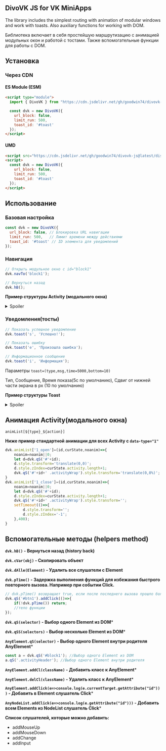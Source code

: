 ## DivoVK JS for VK MiniApps
The library includes the simplest routing with animation of modular windows and work with toasts. Also auxiliary functions for working with DOM.

Библиотека включает в себя простейшую маршрутизацию с анимацией модульных окон и работой с тостами. Также вспомогательные функции для работы с DOM.

## Установка

### Через CDN

#### ES Module (ESM)
```html
<script type="module">
  import { DivoVK } from "https://cdn.jsdelivr.net/gh/goodwin74/divovk-js@latest/dist/divovk-js.es.js";

  const dvk = new DivoVK({
    url_block: false,
    limit_run: 500,
    toast_id: '#toast'
  });
</script>
```
#### UMD
```html
<script src="https://cdn.jsdelivr.net/gh/goodwin74/divovk-js@latest/dist/divovk-js.umd.js"></script>
<script>
  const dvk = new DivoVK({
    url_block: false,
    limit_run: 500,
    toast_id: '#toast'
  });
</script>
```

## Использование

### Базовая настройка
```javascript
const dvk = new DivoVK({
  url_block: false, // Блокировка URL навигации
  limit_run: 500,   // Лимит времени между действиями
  toast_id: '#toast' // ID элемента для уведомлений
});
```

### Навигация
```js
// Открыть модульное окно с id="block1"
dvk.navTo('block1');

// Вернуться назад
dvk.hB();
```
**Пример структуры Activity (модального окна)**
<details>
  <summary>Spoiler</summary>
  
```html
<div class="activity" id="block1" data-type="1">
    <div class="activityWrap" style="">
        <div class="activityHeader">
            <div class="aH_icon" onclick="history.go(-1);"><span>x</span></div>
            <div class="aH_title" style="">Блок 1</div>
        </div>
        <div class="activityCont pad10">
            Контент
        </div>
    </div>
</div>
```

```css
:root {
    --back-clr: #eaedf2;
    --text-clr: #0a0a0a;
    --one-clr: #0077ff;
    --two-clr: #fff;
}
html, body{
    width: 100%;
    height: 100%;
    position: fixed;
    overflow: hidden;
    background: var(--back-clr);
}
body div{
    -webkit-user-select: none;
    -moz-user-select: none;
    -ms-user-select: none;
    user-select: none;
}
::-webkit-scrollbar { width: 0; }
body { -ms-overflow-style: none; }
body { overflow: -moz-scrollbars-none; }
.activity {
    position: absolute;
    top:0;
    left:0;
    transform: translate(0,110%);
    width: 100%;
    height: 100%;
    backface-visibility: hidden;
}
.activity .activityCont * {
    -webkit-overflow-scrolling: touch;
}
.activity .activityWrap {
    position: absolute;
    display: -webkit-flex;
    display: flex;
    -webkit-flex-flow: column nowrap;
    flex-flow: column nowrap;
    background: var(--back-clr);
    color: var(--text-clr);
    left:0;top:0;
    width: 100%;
    height: 100%;
    transform: translate(0,110%);
    transition: transform .3s;
    backface-visibility: hidden;
}
.activity1 .activityHeader, .activity3 .activityHeader{
    -webkit-flex: 0 0 50px;
    flex: 0 0 50px;
    background: var(--back-clr);
    color: var(--text-clr);
    display: -webkit-flex;
    display: flex;
    -webkit-flex-flow: row nowrap;
    flex-flow: row nowrap;
}
.activityHeader .aH_icon{
    padding: 14px 10px;
    -webkit-flex: 0 0 30px;
    flex: 0 0 30px;
    cursor: pointer;
}
.activityHeader .aH_title{
    -webkit-flex-grow: 1;
    flex-grow: 1;
    padding: 14px 0;
    margin: 0;
    font-size: 18px;
    font-weight: normal;
}
.activityHeader .aH_icon svg{
    fill: var(--text-clr);
}
.activityHeader .aH_icon, .activityHeader .aH_icon svg{
    width: 24px;
    height: 24px;
    box-sizing: content-box;
}
```
</details>

### Уведомления(тосты)
```js
// Показать успешное уведомление
dvk.toast('s', 'Успешно!');

// Показать ошибку
dvk.toast('e', 'Произошла ошибка');

// Информационное сообщение
dvk.toast('i', 'Информация');
```
Параметры
`toast=(type,msg,time=5000,bottom=10)`

Тип, Сообщение, Время показа(5с по умолчанию), Сдвиг от нижней части экрана в px (10 по умолчанию)

**Пример структуры Toast**
<details>
  <summary>Spoiler</summary>
  
```html
<div class="toast" id="toast">
    <div class="toast_body">
        <div class="toast_icon">
            <div class="tic_err">{icon_er_svg_or_img}</div>
            <div class="tic_suc">{icon_suc_svg_or_img}</div>
            <div class="tic_info">{icon_info_svg_or_img}</div>
        </div><div class="toast_text"></div>
    </div>
</div>
```

```css
.toast{
    position: fixed;
    z-index: 99;
    left: 0%;
    bottom: -50%;
    transition: bottom 0.3s ease-in-out 0s;
    width: 100%;
    padding: 20px;
    color:var(--text-clr);
    min-height: 100px;
    display: flex;
    flex-wrap: nowrap;
    justify-content: center;
    align-items: center;
}
.toast_body{
    padding: 20px;
    background: var(--back-clr);
    box-shadow: 0 0 15px 1px rgba(0, 0, 0, 0.12);
    border-radius: 15px;
    width: 100%;
    display: flex;
    flex-direction: row;
    flex-wrap: nowrap;
    align-content: center;
    justify-content: flex-start;
}
.t_active {
    bottom: 0%;
}
.terror .tic_err{display: block}
.tsuc .tic_suc{display: block}
.tinfo .tic_info{display: block}
.tdel .tic_del{display: block}
.toast_icon svg,.toast_icon div{
    width: 20px;
    height: 20px;
}
.toast_icon div{display: none;}
.tic_err path,.tic_del path{fill: #c21919;}
.tic_suc path{fill: #2ac219;}
.tic_info path{fill: #19b4c2;}
.toast_icon{
    padding: 0 10px 0 0;
    display: flex;
    flex-direction: row;
    flex-wrap: nowrap;
    justify-content: center;
    align-items:center;
}
```
</details>

## Анимация Activity(модального окна)

`animList[${type}_${action}]`

**Ниже пример стандартной анимации для всех Activity с `data-type="1"`**

```js
dvk.animList['1_open']=(id,curState,noanim)=>{
    noanim=noanim||0;
    let d=dvk.qS('#'+id);
    d.style.transform='translate(0,0)';
    d.style.zIndex=curState.activity.length+1;
    dvk.qS('#'+id+' .activityWrap').style.transform='translate(0,0%)';
}
dvk.animList['1_close']=(id,curState,noanim)=>{
    noanim=noanim||0;
    let d=dvk.qS('#'+id);
    d.style.zIndex=curState.activity.length+1;
    dvk.qS('#'+id+' .activityWrap').style.transform='';
    setTimeout(()=>{
        d.style.transform='';
        d.style.zIndex='-1';
    },400);
}
```

## Вспомогательные методы (helpers method)

**`dvk.hB()` - Вернуться назад (history back)**

**`dvk.cVar(obj)` - Скопировать объект**

**`dvk.dAlle(Element)` - Удалить все слушатели с Element**

**`dvk.pTime()` - Задержка выполнения функций для избежания быстрого повторного вызова. Например при событии Click.**
```js
// dvk.pTime() возвращает true, если после последнего вызова прошло более 500мс или значения limit_run
dvk.qS('#btn1').addClick(()=>{
    if(!dvk.pTime()) return;
    //тело функции
});
```

**`dvk.qS(selector)` - Выбор одного Element из DOM***

**`dvk.qSS(selectors)` - Выбор несколько Element из DOM***

**`AnyElement.qS(selector)` - Выбор одного Element внутри родителя AnyElement***
```js
const a = dvk.qS('#block1'); //Выбор одного Element из DOM
a.qS('.activityHeader'); //Выбор одного Element внутри родителя
```

**`AnyElement.addCl(className)` - Добавить класс к AnyElement***

**`AnyElement.delCl(className)` - Удалить класс к AnyElement***

**`AnyElement.addClick(e=>console.log(e.currentTarget.getAttribute("id")))` - Добавить в Element слушатель Click***

**`AnyNodeList.addClick(e=>console.log(e.getAttribute("id")))` - Добавить всем Elements из NodeList слушатель Click***

**Список слушателей, которые можно добавить:**
* addMouseUp
* addMouseDown
* addChange
* addInput
